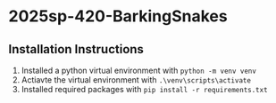 # 2025sp-420-BarkingSnakes

## Installation Instructions
1. Installed a python virtual environment with `python -m venv venv`
2. Actiavte the virtual environment with `.\venv\scripts\activate`
3. Installed required packages with `pip install -r requirements.txt`